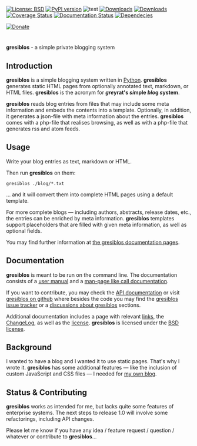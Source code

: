 [![License: BSD](https://img.shields.io/badge/License-BSD-green.svg)](https://github.com/dkrajzew/gresiblos/blob/main/LICENSE)
[![PyPI version](https://badge.fury.io/py/gresiblos.svg)](https://pypi.org/project/gresiblos/)
![test](https://github.com/dkrajzew/gresiblos/actions/workflows/test.yml/badge.svg)
[![Downloads](https://pepy.tech/badge/gresiblos)](https://pepy.tech/projects/gresiblos)
[![Downloads](https://static.pepy.tech/badge/gresiblos/week)](https://pepy.tech/projects/gresiblos)
[![Coverage Status](https://coveralls.io/repos/github/dkrajzew/gresiblos/badge.svg?branch=main)](https://coveralls.io/github/dkrajzew/gresiblos?branch=main)
[![Documentation Status](https://readthedocs.org/projects/gresiblos/badge/?version=latest)](https://gresiblos.readthedocs.io/en/latest/?badge=latest)
[![Dependecies](https://img.shields.io/badge/dependencies-none-green)](https://img.shields.io/badge/dependencies-none-green)

[![Donate](https://www.paypalobjects.com/en_US/i/btn/btn_donate_SM.gif)](https://www.paypal.com/cgi-bin/webscr?cmd=_s-xclick&hosted_button_id=GVQQWZKB6FDES)

#

__gresiblos__ - a simple private blogging system

## Introduction

__gresiblos__ is a simple blogging system written in [Python](https://www.python.org/).  __gresiblos__ generates static HTML pages from optionally annotated text, markdown, or HTML files. __gresiblos__ is the acronym for __*gre*yrat&#39;s *si*mple *blo*g *s*ystem__.

__gresiblos__ reads blog entries from files that may include some meta information and embeds the contents into a template. Optionally, in addition, it generates a json-file with meta information about the entries. __gresiblos__ comes with a php-file that realises browsing, as well as with a php-file that generates rss and atom feeds.


## Usage

Write your blog entries as text, markdown or HTML.

Then run __gresiblos__ on them:

```shell
gresiblos ./blog/*.txt
```

&#8230; and it will convert them into complete HTML pages using a default template.

For more complete blogs &mdash; including authors, abstracts, release dates, etc., the entries can be enriched by meta information. __gresiblos__ templates support placeholders that are filled with given meta information, as well as optional fields.

You may find further information at [the gresiblos documentation pages](https://gresiblos.readthedocs.io/en/latest/).


## Documentation

__gresiblos__ is meant to be run on the command line. The documentation consists of a [user manual](usage.md) and a [man-page like call documentation](cmd.md).

If you want to contribute, you may check the [API documentation](api_gresiblos.md) or visit [gresiblos on github](https://github.com/dkrajzew/gresiblos) where besides the code you may find the [gresiblos issue tracker](https://github.com/dkrajzew/gresiblos/issues) or a [discussions about gresiblos](https://github.com/dkrajzew/gresiblos/discussions) sections.

Additional documentation includes a page with relevant [links](links.md), the [ChangeLog](changes.md), as well as the [license](license.md). __gresiblos__ is licensed under the [BSD license](license.md).


## Background

I wanted to have a blog and I wanted it to use static pages. That&#39;s why I wrote it. __gresiblos__ has some additional features &#8212; like the inclusion of custom JavaScript and CSS files &#8212; I needed for [my own blog](https://www.krajzewicz.de/blog/index.php).



## Status &amp; Contributing

__gresiblos__ works as intended for me, but lacks quite some features of enterprise systems. The next steps to release 1.0 will involve some refactorings, including API changes.

Please let me know if you have any idea / feature request / question / whatever or contribute to __gresiblos__&hellip;




